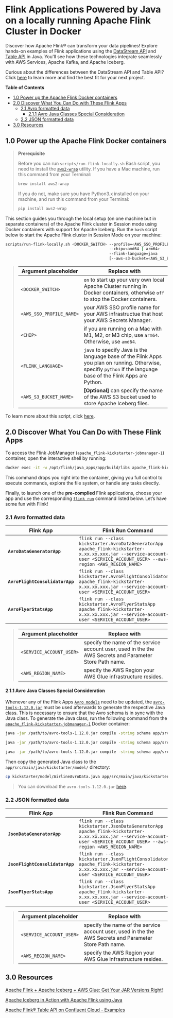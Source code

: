 # Flink Applications Powered by Java on a locally running Apache Flink Cluster in Docker
Discover how Apache Flink® can transform your data pipelines! Explore hands-on examples of Flink applications using the [DataStream API](https://nightlies.apache.org/flink/flink-docs-master/docs/learn-flink/datastream_api/) and [Table API](https://nightlies.apache.org/flink/flink-docs-master/docs/dev/table/overview/) in Java. You'll see how these technologies integrate seamlessly with AWS Services, Apache Kafka, and  Apache Iceberg.

Curious about the differences between the DataStream API and Table API? Click [here](../.blog/datastream-vs-table-api.md) to learn more and find the best fit for your next project.

**Table of Contents**

<!-- toc -->
+ [1.0 Power up the Apache Flink Docker containers](#10-power-up-the-apache-flink-docker-containers)
+ [2.0 Discover What You Can Do with These Flink Apps](#20-discover-what-you-can-do-with-these-flink-apps)
    - [2.1 Avro formatted data](#21-avro-formatted-data)
        + [2.1.1 Avro Java Classes Special Consideration](#211-avro-java-classes-special-consideration)
    - [2.2 JSON formatted data](#22-json-formatted-data)
+ [3.0 Resources](#30-resources)
<!-- tocstop -->

## 1.0 Power up the Apache Flink Docker containers

> **Prerequisite**
> 
> Before you can run `scripts/run-flink-locally.sh` Bash script, you need to install the [`aws2-wrap`](https://pypi.org/project/aws2-wrap/#description) utility.  If you have a Mac machine, run this command from your Terminal:
> ````bash
> brew install aws2-wrap
> ````
>
> If you do not, make sure you have Python3.x installed on your machine, and run this command from your Terminal:
> ```bash
> pip install aws2-wrap
> ```

This section guides you through the local setup (on one machine but in separate containers) of the Apache Flink cluster in Session mode using Docker containers with support for Apache Iceberg.  Run the `bash` script below to start the Apache Flink cluster in Session Mode on your machine:

```bash
scripts/run-flink-locally.sh <DOCKER_SWITCH> --profile=<AWS_SSO_PROFILE_NAME>
                                             --chip=<amd64 | arm64>
                                             --flink-language=java
                                             [--aws-s3-bucket=<AWS_S3_BUCKET_NAME>]
```
> Argument placeholder|Replace with
> -|-
> `<DOCKER_SWITCH>`|`on` to start up your very own local Apache Cluster running in Docker containers, otherwise `off` to stop the Docker containers.
> `<AWS_SSO_PROFILE_NAME>`|your AWS SSO profile name for your AWS infrastructue that host your AWS Secrets Manager.
> `<CHIP>`|if you are running on a Mac with M1, M2, or M3 chip, use `arm64`.  Otherwise, use `amd64`.
> `<FLINK_LANGUAGE>`|`java` to specify Java is the language base of the Flink Apps you plan on running.  Otherwise, specifiy `python` if the language base of the Flink Apps are Python.
> `<AWS_S3_BUCKET_NAME>`|**[Optional]** can specify the name of the AWS S3 bucket used to store Apache Iceberg files.

To learn more about this script, click [here](../.blog/run-flink-locally-script-explanation.md).

## 2.0 Discover What You Can Do with These Flink Apps
To access the Flink JobManager (`apache_flink-kickstarter-jobmanager-1`) container, open the interactive shell by running:
```bash
docker exec -it -w /opt/flink/java_apps/app/build/libs apache_flink-kickstarter-jobmanager-1 /bin/bash
```

This command drops you right into the container, giving you full control to execute commands, explore the file system, or handle any tasks directly.

Finally, to launch one of the **pre-complied** Flink applications, choose your app and use the corresponding [`flink run`](https://nightlies.apache.org/flink/flink-docs-master/docs/deployment/cli/) command listed below. Let’s have some fun with Flink!

### 2.1 Avro formatted data
Flink App|Flink Run Command
-|-
**`AvroDataGeneratorApp`**|`flink run --class kickstarter.AvroDataGeneratorApp apache_flink-kickstarter-x.xx.xx.xxx.jar --service-account-user <SERVICE_ACCOUNT_USER> --aws-region <AWS_REGION_NAME>`
**`AvroFlightConsolidatorApp`**|`flink run --class kickstarter.AvroFlightConsolidatorApp apache_flink-kickstarter-x.xx.xx.xxx.jar --service-account-user <SERVICE_ACCOUNT_USER>`
**`AvroFlyerStatsApp`**|`flink run --class kickstarter.AvroFlyerStatsApp apache_flink-kickstarter-x.xx.xx.xxx.jar --service-account-user <SERVICE_ACCOUNT_USER>`

> Argument placeholder|Replace with
> -|-
> `<SERVICE_ACCOUNT_USER>`|specify the name of the service account user, used in the the AWS Secrets and Parameter Store Path name.
> `<AWS_REGION_NAME>`|specify the AWS Region your AWS Glue infrastructure resides.

#### 2.1.1 Avro Java Classes Special Consideration
Whenever any of the Flink Apps [`Avro models`](app/src/main/java/kickstarter/model/avro/) need to be updated, the [`avro-tools-1.12.0.jar`](https://avro.apache.org/docs/++version++/getting-started-java/#serializing-and-deserializing-with-code-generation) must be used afterwards to generate the respective Java class. This is necessary to ensure that the Avro schema is in sync with the Java class. To generate the Java class, run the following command from the [`apache_flink-kickstarter-jobmanager-1`](#20-discover-what-you-can-do-with-these-flink-apps) Docker container:

```bash 
java -jar /path/to/avro-tools-1.12.0.jar compile -string schema app/src/main/java/kickstarter/model/avro/AirlineAvroData.avsc .

java -jar /path/to/avro-tools-1.12.0.jar compile -string schema app/src/main/java/kickstarter/model/avro/FlightAvroData.avsc .

java -jar /path/to/avro-tools-1.12.0.jar compile -string schema app/src/main/java/kickstarter/model/avro/FlyerStatsAvroData.avsc .
```

Then copy the generated Java class to the `app/src/main/java/kickstarter/model/` directory:

```bash
cp kickstarter/model/AirlineAvroData.java app/src/main/java/kickstarter/model/
```

> You can download the `avro-tools-1.12.0.jar` [here](https://repo1.maven.org/maven2/org/apache/avro/avro-tools/1.12.0/avro-tools-1.12.0.jar).

### 2.2 JSON formatted data
Flink App|Flink Run Command
-|-
**`JsonDataGeneratorApp`**|`flink run --class kickstarter.JsonDataGeneratorApp apache_flink-kickstarter-x.xx.xx.xxx.jar --service-account-user <SERVICE_ACCOUNT_USER> --aws-region <AWS_REGION_NAME>`
**`JsonFlightConsolidatorApp`**|`flink run --class kickstarter.JsonFlightConsolidatorApp apache_flink-kickstarter-x.xx.xx.xxx.jar --service-account-user <SERVICE_ACCOUNT_USER>`
**`JsonFlyerStatsApp`**|`flink run --class kickstarter.JsonFlyerStatsApp apache_flink-kickstarter-x.xx.xx.xxx.jar --service-account-user <SERVICE_ACCOUNT_USER>`

> Argument placeholder|Replace with
> -|-
> `<SERVICE_ACCOUNT_USER>`|specify the name of the service account user, used in the the AWS Secrets and Parameter Store Path name.
> `<AWS_REGION_NAME>`|specify the AWS Region your AWS Glue infrastructure resides.

## 3.0 Resources
[Apache Flink + Apache Iceberg + AWS Glue: Get Your JAR Versions Right!](../.blog/get-your-jar-versions-right.md)

[Apache Iceberg in Action with Apache Flink using Java](../.blog/apache-iceberg-in-action-with-apache-flink-using-java.md)

[Apache Flink® Table API on Confluent Cloud - Examples](https://github.com/confluentinc/flink-table-api-java-examples)